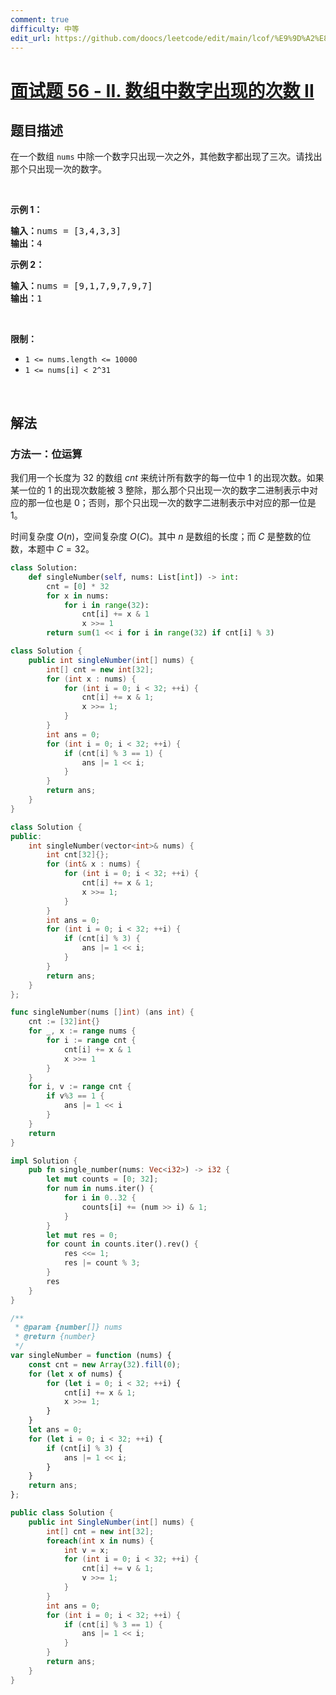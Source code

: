 ```yaml
---
comment: true
difficulty: 中等
edit_url: https://github.com/doocs/leetcode/edit/main/lcof/%E9%9D%A2%E8%AF%95%E9%A2%9856%20-%20II.%20%E6%95%B0%E7%BB%84%E4%B8%AD%E6%95%B0%E5%AD%97%E5%87%BA%E7%8E%B0%E7%9A%84%E6%AC%A1%E6%95%B0%20II/README.md
---
```


# [面试题 56 - II. 数组中数字出现的次数 II](https://leetcode.cn/problems/shu-zu-zhong-shu-zi-chu-xian-de-ci-shu-ii-lcof/)

## 题目描述

<p>在一个数组 <code>nums</code> 中除一个数字只出现一次之外，其他数字都出现了三次。请找出那个只出现一次的数字。</p>

<p>&nbsp;</p>

<p><strong>示例 1：</strong></p>

<pre><strong>输入：</strong>nums = [3,4,3,3]
<strong>输出：</strong>4
</pre>

<p><strong>示例 2：</strong></p>

<pre><strong>输入：</strong>nums = [9,1,7,9,7,9,7]
<strong>输出：</strong>1</pre>

<p>&nbsp;</p>

<p><strong>限制：</strong></p>

<ul>
	<li><code>1 &lt;= nums.length &lt;= 10000</code></li>
	<li><code>1 &lt;= nums[i] &lt; 2^31</code></li>
</ul>

<p>&nbsp;</p>

## 解法

### 方法一：位运算

我们用一个长度为 32 的数组 $cnt$ 来统计所有数字的每一位中 $1$ 的出现次数。如果某一位的 $1$ 的出现次数能被 $3$ 整除，那么那个只出现一次的数字二进制表示中对应的那一位也是 $0$；否则，那个只出现一次的数字二进制表示中对应的那一位是 $1$。

时间复杂度 $O(n)$，空间复杂度 $O(C)$。其中 $n$ 是数组的长度；而 $C$ 是整数的位数，本题中 $C=32$。

<!-- tabs:start -->

```python
class Solution:
    def singleNumber(self, nums: List[int]) -> int:
        cnt = [0] * 32
        for x in nums:
            for i in range(32):
                cnt[i] += x & 1
                x >>= 1
        return sum(1 << i for i in range(32) if cnt[i] % 3)
```

```java
class Solution {
    public int singleNumber(int[] nums) {
        int[] cnt = new int[32];
        for (int x : nums) {
            for (int i = 0; i < 32; ++i) {
                cnt[i] += x & 1;
                x >>= 1;
            }
        }
        int ans = 0;
        for (int i = 0; i < 32; ++i) {
            if (cnt[i] % 3 == 1) {
                ans |= 1 << i;
            }
        }
        return ans;
    }
}
```

```cpp
class Solution {
public:
    int singleNumber(vector<int>& nums) {
        int cnt[32]{};
        for (int& x : nums) {
            for (int i = 0; i < 32; ++i) {
                cnt[i] += x & 1;
                x >>= 1;
            }
        }
        int ans = 0;
        for (int i = 0; i < 32; ++i) {
            if (cnt[i] % 3) {
                ans |= 1 << i;
            }
        }
        return ans;
    }
};
```

```go
func singleNumber(nums []int) (ans int) {
	cnt := [32]int{}
	for _, x := range nums {
		for i := range cnt {
			cnt[i] += x & 1
			x >>= 1
		}
	}
	for i, v := range cnt {
		if v%3 == 1 {
			ans |= 1 << i
		}
	}
	return
}
```

```rust
impl Solution {
    pub fn single_number(nums: Vec<i32>) -> i32 {
        let mut counts = [0; 32];
        for num in nums.iter() {
            for i in 0..32 {
                counts[i] += (num >> i) & 1;
            }
        }
        let mut res = 0;
        for count in counts.iter().rev() {
            res <<= 1;
            res |= count % 3;
        }
        res
    }
}
```

```js
/**
 * @param {number[]} nums
 * @return {number}
 */
var singleNumber = function (nums) {
    const cnt = new Array(32).fill(0);
    for (let x of nums) {
        for (let i = 0; i < 32; ++i) {
            cnt[i] += x & 1;
            x >>= 1;
        }
    }
    let ans = 0;
    for (let i = 0; i < 32; ++i) {
        if (cnt[i] % 3) {
            ans |= 1 << i;
        }
    }
    return ans;
};
```

```cs
public class Solution {
    public int SingleNumber(int[] nums) {
        int[] cnt = new int[32];
        foreach(int x in nums) {
            int v = x;
            for (int i = 0; i < 32; ++i) {
                cnt[i] += v & 1;
                v >>= 1;
            }
        }
        int ans = 0;
        for (int i = 0; i < 32; ++i) {
            if (cnt[i] % 3 == 1) {
                ans |= 1 << i;
            }
        }
        return ans;
    }
}
```

<!-- tabs:end -->

<!-- end -->

